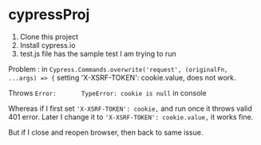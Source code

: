 # cypressProj

1. Clone this project
2. Install cypress.io 
3. test.js file has the sample test I am trying to run 

Problem : in `Cypress.Commands.overwrite('request', (originalFn, ...args) => {` setting 'X-XSRF-TOKEN': cookie.value, does not work. 

Throws `Error:       TypeError: cookie is null` in console

Whereas if I first set `'X-XSRF-TOKEN': cookie,` and run once it throws valid 401 error. Later I change it to `'X-XSRF-TOKEN': cookie.value,` it works fine.

But if I close and reopen browser, then back to same issue.
